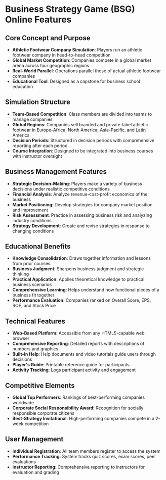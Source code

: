 # Business Strategy Game (BSG) Online Features

## Core Concept and Purpose

- **Athletic Footwear Company Simulation**: Players run an athletic footwear company in head-to-head competition
- **Global Market Competition**: Companies compete in a global market arena across four geographic regions
- **Real-World Parallel**: Operations parallel those of actual athletic footwear companies
- **Educational Tool**: Designed as a capstone for business school education

## Simulation Structure

- **Team-Based Competition**: Class members are divided into teams to manage companies
- **Global Regions**: Companies sell branded and private-label athletic footwear in Europe-Africa, North America, Asia-Pacific, and Latin America
- **Decision Periods**: Structured in decision periods with comprehensive reporting after each period
- **Course Integration**: Designed to be integrated into business courses with instructor oversight

## Business Management Features

- **Strategic Decision-Making**: Players make a variety of business decisions under realistic competitive conditions
- **Financial Analysis**: Analyze revenue-cost-profit economics of the business
- **Market Positioning**: Develop strategies for company market position and improvement
- **Risk Assessment**: Practice in assessing business risk and analyzing industry conditions
- **Strategy Development**: Create and revise strategies in response to changing conditions

## Educational Benefits

- **Knowledge Consolidation**: Draws together information and lessons from prior courses
- **Business Judgment**: Sharpens business judgment and strategic thinking
- **Practical Application**: Applies theoretical knowledge to practical business scenarios
- **Comprehensive Learning**: Helps understand how functional pieces of a business fit together
- **Performance Evaluation**: Companies ranked on Overall Score, EPS, ROE, and Stock Price

## Technical Features

- **Web-Based Platform**: Accessible from any HTML5-capable web browser
- **Comprehensive Reporting**: Detailed reports with descriptions of numbers and graphics
- **Built-in Help**: Help documents and video tutorials guide users through decisions
- **Player's Guide**: Printable reference guide for participants
- **Activity Tracking**: Logs participant activity and engagement

## Competitive Elements

- **Global Top Performers**: Rankings of best-performing companies worldwide
- **Corporate Social Responsibility Award**: Recognition for socially responsible corporate citizens
- **Best-Strategy Invitational**: High-performing companies compete in a 2-week competition

## User Management

- **Individual Registration**: All team members register to access the system
- **Performance Tracking**: System tracks quiz scores, exam scores, peer evaluations
- **Instructor Reporting**: Comprehensive reporting to instructors for evaluation and grading
